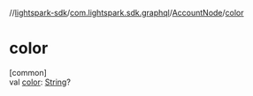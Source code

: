 //[lightspark-sdk](../../../index.md)/[com.lightspark.sdk.graphql](../index.md)/[AccountNode](index.md)/[color](color.md)

# color

[common]\
val [color](color.md): [String](https://kotlinlang.org/api/latest/jvm/stdlib/kotlin/-string/index.html)?
